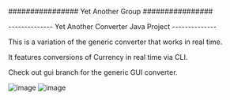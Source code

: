 ################ Yet Another Group ################

-------------- Yet Another Converter Java Project --------------

This is a variation of the generic converter that works in real time. 

It features conversions of Currency in real time via CLI. 

Check out gui branch for the generic GUI converter.


![image](https://user-images.githubusercontent.com/54072707/125042476-7fa3a480-e0b7-11eb-9ebc-1ead3fd4d4b9.png)
![image](https://user-images.githubusercontent.com/54072707/125042539-90ecb100-e0b7-11eb-9d2d-f140c692734c.png)
